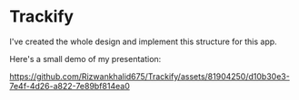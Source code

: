 # Trackify

I've created the whole design and implement this structure for this app.

Here's a small demo of my presentation:

https://github.com/Rizwankhalid675/Trackify/assets/81904250/d10b30e3-7e4f-4d26-a822-7e89bf814ea0

